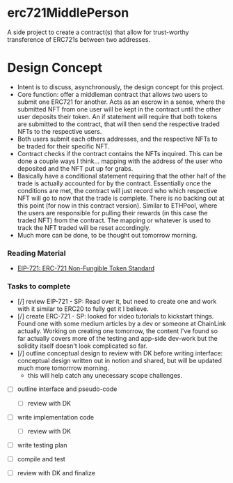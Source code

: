 # erc721MiddlePerson
A side project to create a contract(s) that allow for trust-worthy transference of ERC721s between two addresses.


# Design Concept
- Intent is to discuss, asynchronously, the design concept for this project.
- Core function: offer a middleman contract that allows two users to submit one ERC721 for another. Acts as an escrow in a sense, where the submitted NFT from one user will 
be kept in the contract until the other user deposits their token. An if statement will require that both tokens are submitted to the contract, that will then send the 
respective traded NFTs to the respective users. 
- Both users submit each others addresses, and the respective NFTs to be traded for their specific NFT. 
- Contract checks if the contract contains the NFTs inquired. This can be done a couple ways I think... mapping with the address of the user who deposited and the NFT put up for grabs.
- Basically have a conditional statement requiring that the other half of the trade is actually accounted for by the contract. Essentially once the conditions are met, the contract will just record who which respective NFT will go to now that the trade is complete. There is no backing out at this point (for now in this contract version). Similar to ETHPool, where the users are responsible for pulling their rewards (in this case the traded NFT) from the contract. The mapping or whatever is used to track the NFT traded will be reset accordingly.
- Much more can be done, to be thought out tomorrow morning.
### Reading Material
- [EIP-721: ERC-721 Non-Fungible Token Standard](https://eips.ethereum.org/EIPS/eip-721)

### Tasks to complete
- [/] review EIP-721 - SP: Read over it, but need to create one and work with it similar to ERC20 to fully get it I believe.
- [/] create ERC-721 - SP: looked for video tutorials to kickstart things. Found one with some medium articles by a dev or someone at ChainLink actually. Working on creating one tomorrow, the content I've found so far actually covers more of the testing and app-side dev-work but the solidity itself doesn't look complicated so far. 
- [/] outline conceptual design to review with DK before writing interface: conceptual design written out in notion and shared, but will be updated much more tomorrrow morning.
    - this will help catch any unecessary scope challenges.
- [ ] outline interface and pseudo-code
    - [ ] review with DK
- [ ] write implementation code
    - [ ] review with DK
- [ ] write testing plan
- [ ] compile and test
- [ ] review with DK and finalize

